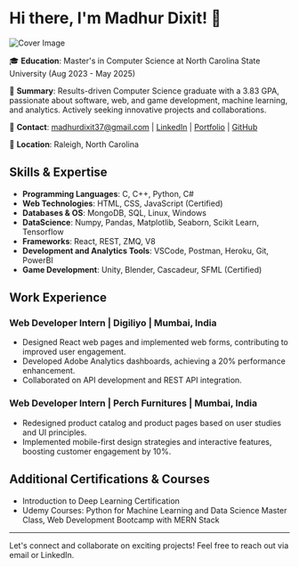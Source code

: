# Hi there, I'm Madhur Dixit! 👋

![Cover Image](https://drive.google.com/uc?export=view&id=1J77Yr6NtLvPMakVw3mASg5KATeb0_MkF)

🎓 **Education**: Master's in Computer Science at North Carolina State University (Aug 2023 - May 2025)

🌟 **Summary**: Results-driven Computer Science graduate with a 3.83 GPA, passionate about software, web, and game development, machine learning, and analytics. Actively seeking innovative projects and collaborations.

📧 **Contact**: madhurdixit37@gmail.com | [LinkedIn](https://www.linkedin.com/in/madixit) | [Portfolio](https://madhurdixit13.github.io/Portfolio/) | [GitHub](https://github.com/MadhurDixit13)

📍 **Location**: Raleigh, North Carolina

## Skills & Expertise

- **Programming Languages**: C, C++, Python, C#
- **Web Technologies**: HTML, CSS, JavaScript (Certified)
- **Databases & OS**: MongoDB, SQL, Linux, Windows
- **DataScience**: Numpy, Pandas, Matplotlib, Seaborn, Scikit Learn, Tensorflow
- **Frameworks**: React, REST, ZMQ, V8
- **Development and Analytics Tools**: VSCode, Postman, Heroku, Git, PowerBI
- **Game Development**: Unity, Blender, Cascadeur, SFML (Certified)

## Work Experience

### Web Developer Intern | Digiliyo | Mumbai, India
- Designed React web pages and implemented web forms, contributing to improved user engagement.
- Developed Adobe Analytics dashboards, achieving a 20% performance enhancement.
- Collaborated on API development and REST API integration.

### Web Developer Intern | Perch Furnitures | Mumbai, India
- Redesigned product catalog and product pages based on user studies and UI principles.
- Implemented mobile-first design strategies and interactive features, boosting customer engagement by 10%.

## Additional Certifications & Courses

- Introduction to Deep Learning Certification
- Udemy Courses: Python for Machine Learning and Data Science Master Class, Web Development Bootcamp with MERN Stack

---

Let's connect and collaborate on exciting projects! Feel free to reach out via email or LinkedIn.


<!---
MadhurDixit13/MadhurDixit13 is a ✨ special ✨ repository because its `README.md` (this file) appears on your GitHub profile.
You can click the Preview link to take a look at your changes.
--->
